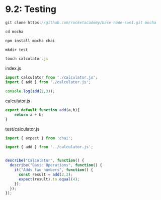 # 9.2: Testing



```javascript
git clone https://github.com/rocketacademy/base-node-swe1.git mocha
```

```javascript
cd mocha
```

```javascript
npm install mocha chai
```

```javascript
mkdir test
```

```javascript
touch calculator.js
```

index.js

```javascript
import calculator from './calculator.js';
import { add } from './calculator.js';

console.log(add(2,3));
```

calculator.js

```javascript
export default function add(a,b){
    return a + b;
}
```

test/calculator.js

```javascript
import { expect } from 'chai';

import { add } from '../calculator.js';


describe("Calculator", function() {
  describe("Basic Operations", function() {
    it("Adds two numbers", function() {
      const result = add(2,2);
      expect(result).to.equal(4);
    });
  });
});
```

